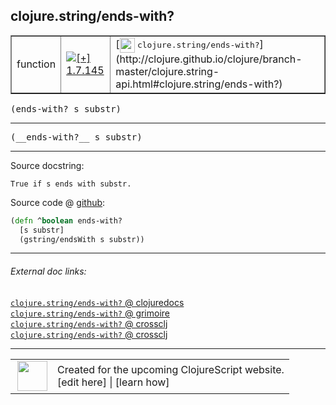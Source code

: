 ## clojure.string/ends-with?



 <table border="1">
<tr>
<td>function</td>
<td><a href="https://github.com/cljsinfo/cljs-api-docs/tree/1.7.145"><img valign="middle" alt="[+] 1.7.145" title="Added in 1.7.145" src="https://img.shields.io/badge/+-1.7.145-lightgrey.svg"></a> </td>
<td>
[<img height="24px" valign="middle" src="http://i.imgur.com/1GjPKvB.png"> <samp>clojure.string/ends-with?</samp>](http://clojure.github.io/clojure/branch-master/clojure.string-api.html#clojure.string/ends-with?)
</td>
</tr>
</table>

<samp>(ends-with? s substr)</samp><br>

---

 <samp>
(__ends-with?__ s substr)<br>
</samp>

---





Source docstring:

```
True if s ends with substr.
```


Source code @ [github]():

```clj
(defn ^boolean ends-with?
  [s substr]
  (gstring/endsWith s substr))
```

<!--
Repo - tag - source tree - lines:

 <pre>

</pre>

-->

---



###### External doc links:

[`clojure.string/ends-with?` @ clojuredocs](http://clojuredocs.org/clojure.string/ends-with_q)<br>
[`clojure.string/ends-with?` @ grimoire](http://conj.io/store/v1/org.clojure/clojure/1.7.0-beta3/clj/clojure.string/ends-with%3F/)<br>
[`clojure.string/ends-with?` @ crossclj](http://crossclj.info/fun/clojure.string/ends-with%3F.html)<br>
[`clojure.string/ends-with?` @ crossclj](http://crossclj.info/fun/clojure.string.cljs/ends-with%3F.html)<br>

---

 <table>
<tr><td>
<img valign="middle" align="right" width="48px" src="http://i.imgur.com/Hi20huC.png">
</td><td>
Created for the upcoming ClojureScript website.<br>
[edit here] | [learn how]
</td></tr></table>

[edit here]:https://github.com/cljsinfo/cljs-api-docs/blob/master/cljsdoc/clojure.string/ends-withQMARK.cljsdoc
[learn how]:https://github.com/cljsinfo/cljs-api-docs/wiki/cljsdoc-files

<!--

This information was too distracting to show to readers, but I'll leave it
commented here since it is helpful to:

- pretty-print the data used to generate this document
- and show how to retrieve that data



The API data for this symbol:

```clj
{:return-type boolean,
 :ns "clojure.string",
 :name "ends-with?",
 :signature ["[s substr]"],
 :name-encode "ends-withQMARK",
 :history [["+" "1.7.145"]],
 :type "function",
 :clj-equiv {:full-name "clojure.string/ends-with?",
             :url "http://clojure.github.io/clojure/branch-master/clojure.string-api.html#clojure.string/ends-with?"},
 :full-name-encode "clojure.string/ends-withQMARK",
 :source {:code "(defn ^boolean ends-with?\n  [s substr]\n  (gstring/endsWith s substr))",
          :title "Source code",
          :repo "clojurescript",
          :tag "r1.8.40",
          :filename "src/main/cljs/clojure/string.cljs",
          :lines [250 253],
          :url "https://github.com/clojure/clojurescript/blob/r1.8.40/src/main/cljs/clojure/string.cljs#L250-L253"},
 :usage ["(ends-with? s substr)"],
 :full-name "clojure.string/ends-with?",
 :docstring "True if s ends with substr.",
 :cljsdoc-url "https://github.com/cljsinfo/cljs-api-docs/blob/master/cljsdoc/clojure.string/ends-withQMARK.cljsdoc"}

```

Retrieve the API data for this symbol:

```clj
;; from Clojure REPL
(require '[clojure.edn :as edn])
(-> (slurp "https://raw.githubusercontent.com/cljsinfo/cljs-api-docs/catalog/cljs-api.edn")
    (edn/read-string)
    (get-in [:symbols "clojure.string/ends-with?"]))
```

-->
